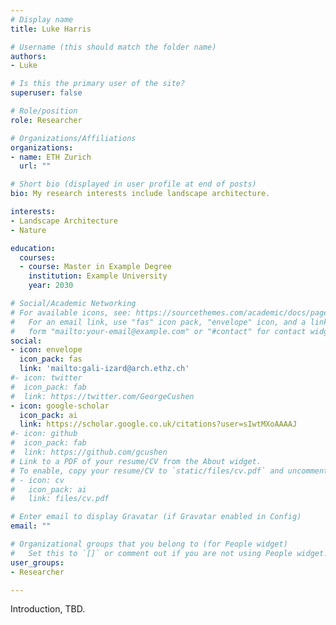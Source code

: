 ```yaml
---
# Display name
title: Luke Harris

# Username (this should match the folder name)
authors:
- Luke

# Is this the primary user of the site?
superuser: false

# Role/position
role: Researcher

# Organizations/Affiliations
organizations:
- name: ETH Zurich
  url: ""

# Short bio (displayed in user profile at end of posts)
bio: My research interests include landscape architecture.

interests:
- Landscape Architecture
- Nature

education:
  courses:
  - course: Master in Example Degree
    institution: Example University
    year: 2030

# Social/Academic Networking
# For available icons, see: https://sourcethemes.com/academic/docs/page-builder/#icons
#   For an email link, use "fas" icon pack, "envelope" icon, and a link in the
#   form "mailto:your-email@example.com" or "#contact" for contact widget.
social:
- icon: envelope
  icon_pack: fas
  link: 'mailto:gali-izard@arch.ethz.ch'
#- icon: twitter
#  icon_pack: fab
#  link: https://twitter.com/GeorgeCushen
- icon: google-scholar
  icon_pack: ai
  link: https://scholar.google.co.uk/citations?user=sIwtMXoAAAAJ
#- icon: github
#  icon_pack: fab
#  link: https://github.com/gcushen
# Link to a PDF of your resume/CV from the About widget.
# To enable, copy your resume/CV to `static/files/cv.pdf` and uncomment the lines below.
# - icon: cv
#   icon_pack: ai
#   link: files/cv.pdf

# Enter email to display Gravatar (if Gravatar enabled in Config)
email: ""

# Organizational groups that you belong to (for People widget)
#   Set this to `[]` or comment out if you are not using People widget.
user_groups:
- Researcher

---
```


Introduction, TBD.
